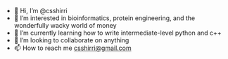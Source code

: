- 👋 Hi, I’m @csshirri
- 👀 I’m interested in bioinformatics, protein engineering, and the wonderfully wacky world of money
- 🌱 I’m currently learning how to write intermediate-level python and c++
- 💞️ I’m looking to collaborate on anything
- 📫 How to reach me csshirri@gmail.com

<!---
csshirri/csshirri is a ✨ special ✨ repository because its `README.md` (this file) appears on your GitHub profile.
You can click the Preview link to take a look at your changes.
--->
